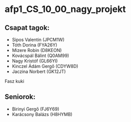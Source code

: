 # afp1_CS_10_00_nagy_projekt

## Csapat tagok:

+ Sipos Valentin (JPCM1W)
+ Tóth Dorina (FYA26Y)
+ Mizere Robin (D8KEON)
+ Kovácspál Bálint (Q0AM99)
+ Nagy Kristóf (GL66YI)
+ Kinczel Ádám Gergő (CDYW8D)
+ Jaczina Norbert (GK12JT)

Fasz kuki
## Seniorok:

+ Birinyi Gergő (FJ6Y69)
+ Karácsony Balázs (H8HYMB)
